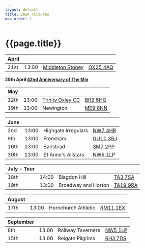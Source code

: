 ```yaml
---
layout: default
title: 2024 Fixtures
nav_order: 1
---
```


# {{page.title}}

| April |  |  |  |
|:---|:---|:---|:---|
| 21st | 13:00 | [Middleton Stoney](2024/middleton-stoney) | [OX25 4AQ](https://goo.gl/maps/VPaRvUceyyN7zqbF9) | 🥪 |

**29th April [42nd Anniversary of The Min](../1982/clifton-hill-house)**

| May |  |  |  |
|:---|:---|:---|:---|
| 12th | 13:00 | [Trinity Oxley CC](2024/trinity-oxley-cc) | [BR2 6HQ](https://maps.app.goo.gl/W9YgwiWQ5gfSaKAV7?g_st=ic) |  |
| 19th | 13:00 | Newington | [ME9 8NN](https://goo.gl/maps/isDA8kEwT8EKzaEw8) |  |

| June |  |  |  |
|:---|:---|:---|:---|
| 2nd | 13:00 | Highgate Irregulars | [NW7 4HR](https://maps.app.goo.gl/RwhLr2hgAKYyW8BP8?g_st=ic) |  |
| 9th | 13:00 | Frensham | [GU10 3BJ](https://goo.gl/maps/4gohPpn1stdT6fnY7) |  |
| 16th | 13:00 | Banstead | [SM7 2PP](https://goo.gl/maps/nv7dov2xsYvUnRay5) |  |
| 30th | 13:00 | St Anne's Allstars| [NW5 1LP](https://maps.app.goo.gl/Ry2B8aY3UusNqPZdA) |  |


| July - Tour |  |  |  |
|:---|:---|:---|:---|
| 18th | 14:00 | Blagdon Hill | [TA3 7SA](https://goo.gl/maps/H6iLZLNcja12) | 🥪 |
| 19th | 13:00 | Broadway and Horton | [TA19 9RA](https://goo.gl/maps/hVamJL8if6v) | 🥪 |

| August |  |  |  |
|:---|:---|:---|:---|
| 17th | 13:00 | Hornchurch Athletic | [RM11 1EX](https://goo.gl/maps/qELJ495rTjR5qBbm8) |  |

| September |  |  |  |
|:---|:---|:---|:---|
| 8th | 13:00 | Railway Taverners | [NW5 1LP](https://goo.gl/maps/xENoW4EHTBGNBsox5) |  |
| 15th | 13:00 | Reigate Pilgrims| [RH3 7DS](https://goo.gl/maps/APtKSjuaQ5v) |  |

